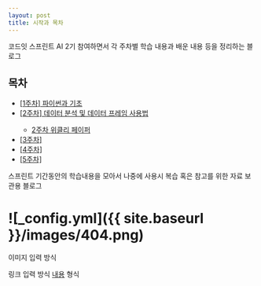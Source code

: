 ```yaml
---
layout: post
title: 시작과 목차
---
```


코드잇 스프린트 AI 2기 참여하면서 각 주차별 학습 내용과 배운 내용 등을 정리하는 블로그



<h2>목차</h2>
<ul>
  <li><a href="https://dyddnjs131.github.io/파이썬과-기초">[1주차] 파이썬과 기초</a></li>
  
  <li><a href="{{ site.baseurl }}/데이터분석과-데이터-프레임-사용법">[2주차] 데이터 분석 및 데이터 프레임 사용법</a></li>
    <ul>
      <li><a href="https://dyddnjs131.github.io/2주차-위클리-페이퍼">2주차 위클리 페이퍼</a></li>
    </ul>
  <li><a href="">[3주차]</a></li>
  
  <li><a href="">[4주차]</a></li>
  
  <li><a href="">[5주차]</a></li>
  
</ul>

스프린트 기간동안의 학습내용을 모아서 나중에 사용시 복습 혹은 참고를 위한 자료 보관용 블로그

<h1>![_config.yml]({{ site.baseurl }}/images/404.png)</h1>
이미지 입력 방식

링크 입력 방식 [내용](링크) 형식
